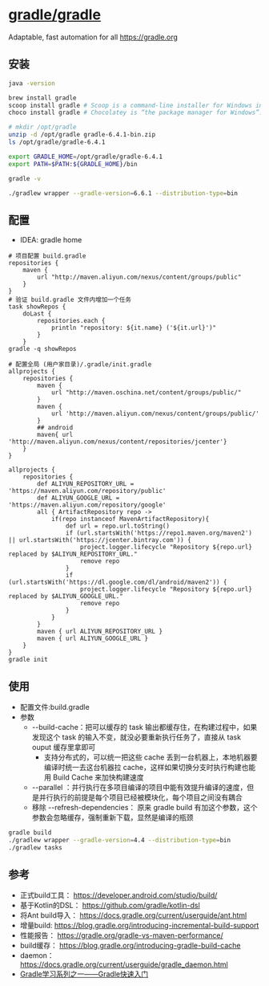 # [gradle/gradle](https://github.com/gradle/gradle)

Adaptable, fast automation for all https://gradle.org

## 安装

```sh
java -version

brew install gradle
scoop install gradle # Scoop is a command-line installer for Windows inspired by Homebrew.
choco install gradle # Chocolatey is “the package manager for Windows”.

# mkdir /opt/gradle
unzip -d /opt/gradle gradle-6.4.1-bin.zip
ls /opt/gradle/gradle-6.4.1

export GRADLE_HOME=/opt/gradle/gradle-6.4.1
export PATH=$PATH:${GRADLE_HOME}/bin

gradle -v

./gradlew wrapper --gradle-version=6.6.1 --distribution-type=bin
```

## 配置

* IDEA: gradle home

```
# 项目配置 build.gradle
repositories {
    maven {
        url "http://maven.aliyun.com/nexus/content/groups/public"
    }
}
# 验证 build.gradle 文件内增加一个任务
task showRepos {
    doLast {
        repositories.each {
            println "repository: ${it.name} ('${it.url}')"
        }
    }
gradle -q showRepos

# 配置全局 (用户家目录)/.gradle/init.gradle
allprojects {
    repositories {
        maven {
            url "http://maven.oschina.net/content/groups/public/"
        }
        maven {
            url 'http://maven.aliyun.com/nexus/content/groups/public/'
        }
        ## android
        maven{ url 'http://maven.aliyun.com/nexus/content/repositories/jcenter'}
    }
}

allprojects {
    repositories {
        def ALIYUN_REPOSITORY_URL = 'https://maven.aliyun.com/repository/public'
        def ALIYUN_GOOGLE_URL = 'https://maven.aliyun.com/repository/google'
        all { ArtifactRepository repo ->
            if(repo instanceof MavenArtifactRepository){
                def url = repo.url.toString()
                if (url.startsWith('https://repo1.maven.org/maven2') || url.startsWith('https://jcenter.bintray.com')) {
                    project.logger.lifecycle "Repository ${repo.url} replaced by $ALIYUN_REPOSITORY_URL."
                    remove repo
                }
                if (url.startsWith('https://dl.google.com/dl/android/maven2')) {
                    project.logger.lifecycle "Repository ${repo.url} replaced by $ALIYUN_GOOGLE_URL."
                    remove repo
                }
            }
        }
        maven { url ALIYUN_REPOSITORY_URL }
        maven { url ALIYUN_GOOGLE_URL }
    }
}
gradle init
```

## 使用

* 配置文件:build.gradle
* 参数
  - --build-cache：把可以缓存的 task 输出都缓存住，在构建过程中，如果发现这个 task 的输入不变，就没必要重新执行任务了，直接从 task ouput 缓存里拿即可
    + 支持分布式的，可以统一把这些 cache 丢到一台机器上，本地机器要编译时统一去这台机器拉 cache，这样如果切换分支时执行构建也能用 Build Cache 来加快构建速度
  - --parallel ：并行执行在多项目编译的项目中能有效提升编译的速度，但是并行执行的前提是每个项目已经被模块化，每个项目之间没有耦合
  - 移除 --refresh-dependencies： 原来 gradle build 有加这个参数，这个参数会忽略缓存，强制重新下载，显然是编译的瓶颈

```sh
gradle build
./gradlew wrapper --gradle-version=4.4 --distribution-type=bin
./gradlew tasks
```

## 参考

* 正式build工具： https://developer.android.com/studio/build/
* 基于Kotlin的DSL： https://github.com/gradle/kotlin-dsl
* 将Ant build导入： https://docs.gradle.org/current/userguide/ant.html
* 增量build: https://blog.gradle.org/introducing-incremental-build-support
* 性能报告： https://gradle.org/gradle-vs-maven-performance/
* build缓存： https://blog.gradle.org/introducing-gradle-build-cache
* daemon： https://docs.gradle.org/current/userguide/gradle_daemon.html
* [Gradle学习系列之一——Gradle快速入门](https://www.cnblogs.com/davenkin/p/gradle-learning-1.html)
